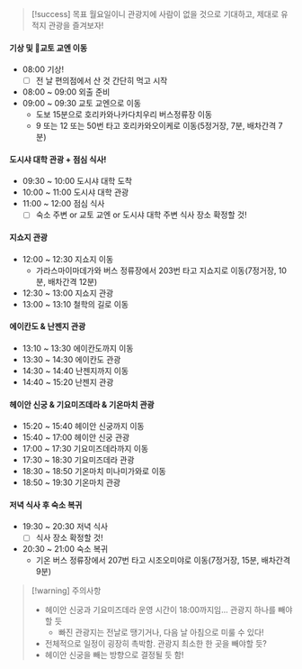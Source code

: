 > [!success] 목표
> 월요일이니 관광지에 사람이 없을 것으로 기대하고, 제대로 유적지 관광을 즐겨보자!
#### 기상 및 교토 교엔 이동
- 08:00 기상!
	- [ ] 전 날 편의점에서 산 것 간단히 먹고 시작
- 08:00 ~ 09:00 외출 준비
- 09:00 ~ 09:30 교토 교엔으로 이동
	- 도보 15분으로 호리카와나카다치우리 버스정류장 이동
	- 9 또는 12 또는 50번 타고 호리카와오이케로 이동(5정거장, 7분, 배차간격 7분)
#### 도시샤 대학 관광 + 점심 식사!
- 09:30 ~ 10:00 도시샤 대학 도착
- 10:00 ~ 11:00 도시샤 대학 관광
- 11:00 ~ 12:00 점심 식사
	- [ ] 숙소 주변 or 교토 교엔 or 도시샤 대학 주변 식사 장소 확정할 것!
#### 지쇼지 관광
- 12:00 ~ 12:30 지쇼지 이동
	- 가라스마이마데가와 버스 정류장에서 203번 타고 지쇼지로 이동(7정거장, 10분, 배차간격 12분)
- 12:30 ~ 13:00 지쇼지 관광
- 13:00 ~ 13:10 철학의 길로 이동
#### 에이칸도 & 난젠지 관광
- 13:10 ~ 13:30 에이칸도까지 이동
- 13:30 ~ 14:30 에이칸도 관광
- 14:30 ~ 14:40 난젠지까지 이동
- 14:40 ~ 15:20 난젠지 관광
#### 헤이안 신궁 & 기요미즈데라 & 기온마치 관광
- 15:20 ~ 15:40 헤이안 신궁까지 이동
- 15:40 ~ 17:00 헤이안 신궁 관광
- 17:00 ~ 17:30 기요미즈데라까지 이동
- 17:30 ~ 18:30 기요미즈데라 관광
- 18:30 ~ 18:50 기온마치 미나미가와로 이동
- 18:50 ~ 19:30 기온마치 관광
#### 저녁 식사 후 숙소 복귀
- 19:30 ~ 20:30 저녁 식사
	- [ ] 식사 장소 확정할 것!
- 20:30 ~ 21:00 숙소 복귀
	- 기온 버스 정류장에서 207번 타고 시조오미야로 이동(7정거장, 15분, 배차간격 9분)

> [!warning] 주의사항
> - 헤이안 신궁과 기요미즈데라 운영 시간이 18:00까지임... 관광지 하나를 빼야할 듯
> 	- 빠진 관광지는 전날로 땡기거나, 다음 날 아침으로 미룰 수 있다!
> - 전체적으로 일정이 굉장히 촉박함. 관광지 최소한 한 곳을 빼야할 듯?
> - 헤이안 신궁을 빼는 방향으로 결정될 듯 함!